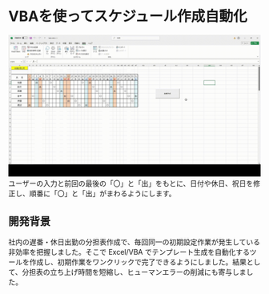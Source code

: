 # VBAを使ってスケジュール作成自動化
![usecase](./images/VBAusecase1.gif)
ユーザーの入力と前回の最後の「〇」と「出」をもとに、日付や休日、祝日を修正し、順番に「〇」と「出」がまわるようにします。
## 開発背景
社内の遅番・休日出勤の分担表作成で、毎回同一の初期設定作業が発生している非効率を把握しました。そこで Excel/VBA でテンプレート生成を自動化するツールを作成し、初期作業をワンクリックで完了できるようにしました。結果として、分担表の立ち上げ時間を短縮し、ヒューマンエラーの削減にも寄与しました。